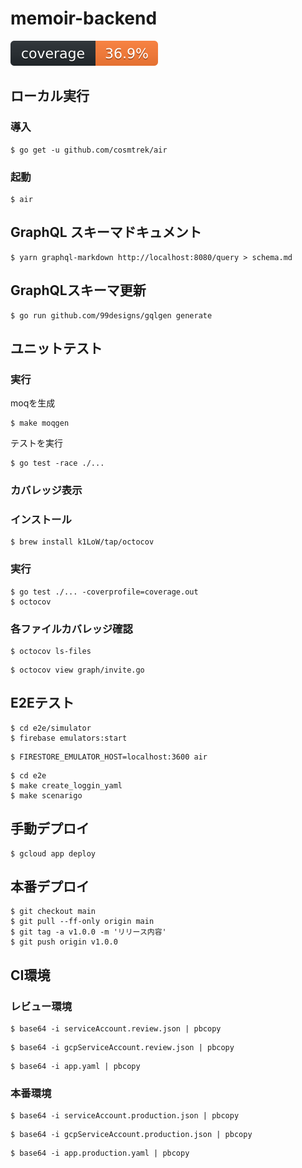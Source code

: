 # memoir-backend

![coverage](docs/coverage.svg)

## ローカル実行

### 導入
```
$ go get -u github.com/cosmtrek/air
```

### 起動

```
$ air
```

## GraphQL スキーマドキュメント

```
$ yarn graphql-markdown http://localhost:8080/query > schema.md
```

## GraphQLスキーマ更新

```:zsh
$ go run github.com/99designs/gqlgen generate
```

## ユニットテスト

### 実行
moqを生成
```:zsh
$ make moqgen
```

テストを実行
```:zsh
$ go test -race ./...
```

### カバレッジ表示

### インストール
```:zsh
$ brew install k1LoW/tap/octocov
```

### 実行
```:zsh
$ go test ./... -coverprofile=coverage.out
$ octocov
```

### 各ファイルカバレッジ確認
```:zsh
$ octocov ls-files
```

```:zsh
$ octocov view graph/invite.go
```

## E2Eテスト

```:zsh
$ cd e2e/simulator
$ firebase emulators:start
```

```:zsh
$ FIRESTORE_EMULATOR_HOST=localhost:3600 air
```


```:zsh
$ cd e2e
$ make create_loggin_yaml
$ make scenarigo
```

## 手動デプロイ

```:zsh
$ gcloud app deploy
```

## 本番デプロイ

```:zsh
$ git checkout main
$ git pull --ff-only origin main
$ git tag -a v1.0.0 -m 'リリース内容'
$ git push origin v1.0.0
```

## CI環境

### レビュー環境

```:zsh
$ base64 -i serviceAccount.review.json | pbcopy
```

```:zsh
$ base64 -i gcpServiceAccount.review.json | pbcopy
```

```:zsh
$ base64 -i app.yaml | pbcopy
```

### 本番環境

```:zsh
$ base64 -i serviceAccount.production.json | pbcopy
```

```:zsh
$ base64 -i gcpServiceAccount.production.json | pbcopy
```

```:zsh
$ base64 -i app.production.yaml | pbcopy
```

